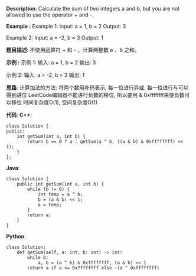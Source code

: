 __Description__:
Calculate the sum of two integers a and b, but you are not allowed to use the operator + and -.

**Example :**
Example 1:
Input: a = 1, b = 2
Output: 3

Example 2:
Input: a = -2, b = 3
Output: 1

__题目描述__:
不使用运算符 + 和 - ​​​​​​​，计算两整数 ​​​​​​​a 、b ​​​​​​​之和。

**示例 :**
示例 1:
输入: a = 1, b = 2
输出: 3

示例 2:
输入: a = -2, b = 3
输出: 1

__思路__:
计算加法的方法: 将两个数用补码表示, 每一位进行异或, 每一位进行与可以得到进位
LeetCode编辑器不能进行负数的移位, 所以要用 & 0xffffffff来使负数可以移位
时间复杂度O(1), 空间复杂度O(1)

__代码__:
__C++__:
```
class Solution {
public:
    int getSum(int a, int b) {
        return b == 0 ? a : getSum(a ^ b, ((a & b) & 0xffffffff) << 1);
    }
};
```

__Java__:
```
class Solution {
    public int getSum(int a, int b) {
        while (b != 0) {
            int temp = a ^ b;
            b = (a & b) << 1;
            a = temp;
        }
        return a;
    }
}
```

__Python__:
```
class Solution:
    def getSum(self, a: int, b: int) -> int:
        while b:
            a, b = (a ^ b) & 0xffffffff, (a & b) << 1
        return a if a <= 0x7fffffff else ~(a ^ 0xffffffff)
```
